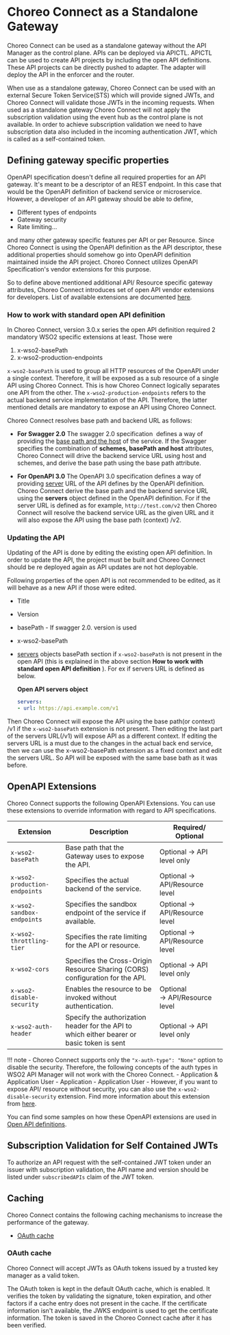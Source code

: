 # Choreo Connect as a Standalone Gateway

Choreo Connect can be used as a standalone gateway without the API Manager as the control plane. APIs can be deployed via
APICTL. APICTL can be used to create API projects by including the open API definitions. These API projects can be directly pushed to adapter. The adapter will deploy the API in the enforcer and the router.

When use as a standalone gateway, Choreo Connect can be used with an external Secure Token Service(STS)
which will provide signed JWTs, and Choreo Connect will validate those JWTs in the incoming requests. When used as a standalone gateway Choreo Connect
will not apply the subscription validation using the event hub as the control plane is not available. In order to achieve subscription
validation we need to have subscription data also included in the incoming authentication JWT, which is called as a
self-contained token.

## Defining gateway specific properties

OpenAPI specification doesn't define all required properties for an API gateway. It's meant to be a descriptor of an REST endpoint.
In this case that would be the OpenAPI definition of backend service or microservice. However, a developer of an API gateway should be able to define,

- Different types of endpoints
- Gateway security
- Rate limiting...

and many other gateway specific features per API or per Resource.
Since Choreo Connect is using the OpenAPI definition as the API descriptor, these additional properties should somehow go into OpenAPI definition maintained inside the API project. Choreo Connect utilizes OpenAPI Specification's vendor extensions for this purpose.

So to define above mentioned additional API/ Resource specific gateway attributes, Choreo Connect introduces set of open API vendor extensions for developers.
List of available extensions are documented [here]({{base_path}}/deploy-and-publish/deploy-on-gateway/choreo-connect/concepts/as-a-standalone-gateway/#openapi-extensions). 

### How to work with standard open API definition

In Choreo Connect, version 3.0.x series the open API definition required 2 mandatory WSO2 specific extensions at least. Those were

1. x-wso2-basePath
2. x-wso2-production-endpoints

`x-wso2-basePath` is used to group all HTTP resources of the OpenAPI under a single context. Therefore, it will be exposed as a sub resource of a single API using Choreo Connect. This is how Choreo Connect logically separates one API from the other. The `x-wso2-production-endpoints` refers to the actual backend service implementation of the API. Therefore, the latter mentioned details are mandatory to expose an API using Choreo Connect.

Choreo Connect resolves base path and backend URL as follows:

- **For Swagger 2.0**
    The swagger 2.0 specification  defines a way of providing the [base path and the host](https://swagger.io/docs/specification/2-0/api-host-and-base-path/) of the service. If the Swagger specifies the combination of **schemes, basePath and host** attributes, Choreo Connect will drive the backend service URL using host and schemes, and derive the base path using the base path attribute.

- **For OpenAPI 3.0**
    The OpenAPI 3.0 specification defines a way of providing [server](https://swagger.io/docs/specification/api-host-and-base-path/) URL of the API defines by the OpenAPI definition. Choreo Connect derive the base path and the backend service URL using the **servers** object defined in the OpenAPI definition.
    For if the server URL is defined as for example, `http://test.com/v2` then Choreo Connect will resolve the backend service URL as the given URL and it will also expose the API using the base path (context) /v2.

### Updating the API

Updating of the API is done by editing the existing open API definition. In order to update the API, the project must be built and Choreo Connect should be re deployed again as API updates are not hot deployable.

Following properties of the open API is not recommended to be edited, as it will behave as a new API if those were edited.

- Title
- Version
- basePath - If swagger 2.0. version is used
- x-wso2-basePath
- [servers](https://swagger.io/docs/specification/api-host-and-base-path/) objects basePath section if `x-wso2-basePath` is not present in the open API (this is explained in the above section **How to work with standard open API definition** ).
    For ex if servers URL is defined as below.

    **Open API servers object**

    ``` yml
    servers:
    - url: https://api.example.com/v1 
    ```

 Then Choreo Connect will expose the API using the base path(or context) /v1 if the `x-wso2-basePath` extension is not present. Then editing the last part of the servers URL(/v1) will expose API as a different context.
 If editing the servers URL is a must due to the changes in the actual back end service, then we can use the x-wso2-basePath extension as a fixed context and edit the servers URL. So API will be exposed with the same base bath as it was before.

## OpenAPI Extensions
  
Choreo Connect supports the following OpenAPI Extensions. You can use these extensions to override information with regard to API specifications.
  
   | Extension                         | Description                                                                                                            | Required/ Optional             |
   |-----------------------------------|------------------------------------------------------------------------------------------------------------------------|--------------------------------|
   | `x-wso2-basePath`                 | Base path that the Gateway uses to expose the API.                                                                            | Optional → API level only      |
   | `x-wso2-production-endpoints`     | Specifies the actual backend of the service.                                                                           | Optional → API/Resource level  |
   | `x-wso2-sandbox-endpoints`        | Specifies the sandbox endpoint of the service if available.                                                            | Optional → API/Resource level  |
   | `x-wso2-throttling-tier`          | Specifies the rate limiting for the API or resource.                                                                  | Optional → API/Resource level  |-->
   | `x-wso2-cors`                     | Specifies the Cross-Origin Resource Sharing (CORS) configuration for the API.                                          | Optional → API level only      |
   | `x-wso2-disable-security`         | Enables the resource to be invoked without authentication.                                                             | Optional → API/Resource level  |
   | `x-wso2-auth-header`              | Specify the authorization header for the API to which either bearer or basic token is sent                             | Optional → API level only  |

!!! note
    -  Choreo Connect supports only  the `"x-auth-type": "None"` option to disable the security. Therefore, the following concepts of the auth types in WSO2 API Manager will not work with the Choreo Connect.
        -   Application & Application User
        -   Application
        -   Application User
    -   However, if you want to expose API/ resource without security, you can also use the `x-wso2-disable-security` extension. Find more information about this extension from [here]({{base_path}}/deploy-and-publish/deploy-on-gateway/choreo-connect/security/api-authentication/disabling-security/#disabling-security).

   You can find some samples on how these OpenAPI extensions are used in [Open API definitions](https://github.com/wso2/product-microgateway/blob/master/samples/).

## Subscription Validation for Self Contained JWTs

To authorize an API request with the self-contained JWT token under an issuer with subscription validation, the API name and version should be listed under `subscribedAPIs` claim of the JWT token.

## Caching

Choreo Connect contains the following caching mechanisms to increase the performance of the gateway.

- [OAuth cache](#oauth-cache)

### OAuth cache

Choreo Connect will accept JWTs as OAuth tokens issued by a trusted key manager as a valid token.

The OAuth token is kept in the default OAuth cache, which is enabled. It verifies the token by validating the signature, token expiration, and other factors if a cache entry does not present in the cache. If the certificate information isn't available, the JWKS endpoint is used to get the certificate information. The token is saved in the Choreo Connect cache after it has been verified.


